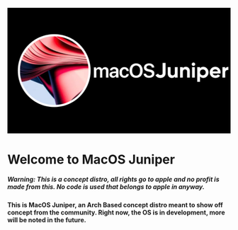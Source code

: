 ![Logo](Untitled-Project.jpg)




# Welcome to MacOS Juniper




##### Warning: This is a concept distro, all rights go to apple and no profit is made from this. No code is used that belongs to apple in anyway.


#### This is MacOS Juniper, an Arch Based concept distro meant to show off concept from the community. Right now, the OS is in development, more will be noted in the future.
